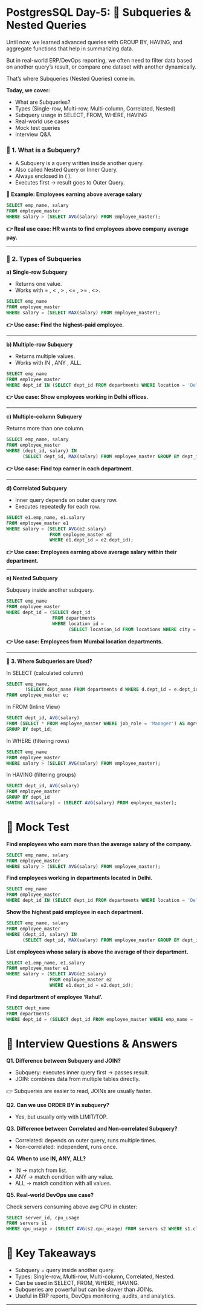 # PostgresSQL Day-5: 📘 Subqueries & Nested Queries

Until now, we learned advanced queries with GROUP BY, HAVING, and aggregate functions that help in summarizing data.

But in real-world ERP/DevOps reporting, we often need to filter data based on another query’s result, or compare one dataset with another dynamically.

That’s where Subqueries (Nested Queries) come in.

**Today, we cover:**

- What are Subqueries?
- Types (Single-row, Multi-row, Multi-column, Correlated, Nested)
- Subquery usage in SELECT, FROM, WHERE, HAVING
- Real-world use cases
- Mock test queries
- Interview Q&A

### 🔹 1. What is a Subquery?

- A Subquery is a query written inside another query.
- Also called Nested Query or Inner Query.
- Always enclosed in ( ).
- Executes first → result goes to Outer Query.

**📖 Example: Employees earning above average salary**
```sql
SELECT emp_name, salary
FROM employee_master
WHERE salary > (SELECT AVG(salary) FROM employee_master);
```
**👉 Real use case: HR wants to find employees above company average pay.**

---

### 🔹 2. Types of Subqueries

**a) Single-row Subquery**

- Returns one value.
- Works with = , < , > , <= , >= , <>.

```sql
SELECT emp_name
FROM employee_master
WHERE salary = (SELECT MAX(salary) FROM employee_master);
```

**👉 Use case: Find the highest-paid employee.**

---

**b) Multiple-row Subquery**

- Returns multiple values.
- Works with IN , ANY , ALL.

```sql
SELECT emp_name
FROM employee_master
WHERE dept_id IN (SELECT dept_id FROM departments WHERE location = 'Delhi');
```

**👉 Use case: Show employees working in Delhi offices.**

---


**c) Multiple-column Subquery**

Returns more than one column.
```sql
SELECT emp_name, salary
FROM employee_master
WHERE (dept_id, salary) IN
      (SELECT dept_id, MAX(salary) FROM employee_master GROUP BY dept_id);
```

**👉 Use case: Find top earner in each department.**

---

**d) Correlated Subquery**

- Inner query depends on outer query row.
- Executes repeatedly for each row.

```sql
SELECT e1.emp_name, e1.salary
FROM employee_master e1
WHERE salary > (SELECT AVG(e2.salary)
                FROM employee_master e2
                WHERE e1.dept_id = e2.dept_id);
```

**👉 Use case: Employees earning above average salary within their department.**

---

**e) Nested Subquery**

Subquery inside another subquery.

```sql
SELECT emp_name
FROM employee_master
WHERE dept_id = (SELECT dept_id
                 FROM departments
                 WHERE location_id = 
                       (SELECT location_id FROM locations WHERE city = 'Mumbai'));
```

**👉 Use case: Employees from Mumbai location departments.**

---

**🔹 3. Where Subqueries are Used?**

In SELECT (calculated column)

```sql
SELECT emp_name,
       (SELECT dept_name FROM departments d WHERE d.dept_id = e.dept_id) AS department
FROM employee_master e;
```

In FROM (Inline View)

```sql
SELECT dept_id, AVG(salary)
FROM (SELECT * FROM employee_master WHERE job_role = 'Manager') AS mgrs
GROUP BY dept_id;
```

In WHERE (filtering rows)

```sql
SELECT emp_name
FROM employee_master
WHERE salary > (SELECT AVG(salary) FROM employee_master);
```

In HAVING (filtering groups)

```sql
SELECT dept_id, AVG(salary)
FROM employee_master
GROUP BY dept_id
HAVING AVG(salary) > (SELECT AVG(salary) FROM employee_master);
```

# 🎯 Mock Test

**Find employees who earn more than the average salary of the company.**
```sql
SELECT emp_name, salary
FROM employee_master
WHERE salary > (SELECT AVG(salary) FROM employee_master);
```

**Find employees working in departments located in Delhi.**
```sql
SELECT emp_name
FROM employee_master
WHERE dept_id IN (SELECT dept_id FROM departments WHERE location = 'Delhi');
```

**Show the highest paid employee in each department.**
```sql
SELECT emp_name, salary
FROM employee_master
WHERE (dept_id, salary) IN
      (SELECT dept_id, MAX(salary) FROM employee_master GROUP BY dept_id);
```

**List employees whose salary is above the average of their department.**
```sql
SELECT e1.emp_name, e1.salary
FROM employee_master e1
WHERE salary > (SELECT AVG(e2.salary)
                FROM employee_master e2
                WHERE e1.dept_id = e2.dept_id);
```

**Find department of employee ‘Rahul’.**

```sql
SELECT dept_name
FROM departments
WHERE dept_id = (SELECT dept_id FROM employee_master WHERE emp_name = 'Rahul');
```


# 🎤 Interview Questions & Answers

**Q1. Difference between Subquery and JOIN?**

- Subquery: executes inner query first → passes result.
- JOIN: combines data from multiple tables directly.

👉 Subqueries are easier to read, JOINs are usually faster.

**Q2. Can we use ORDER BY in subquery?**

- Yes, but usually only with LIMIT/TOP.

**Q3. Difference between Correlated and Non-correlated Subquery?**

- Correlated: depends on outer query, runs multiple times.
- Non-correlated: independent, runs once.

**Q4. When to use IN, ANY, ALL?**

- IN → match from list.
- ANY → match condition with any value.
- ALL → match condition with all values.

**Q5. Real-world DevOps use case?**

Check servers consuming above avg CPU in cluster:
```sql
SELECT server_id, cpu_usage
FROM servers s1
WHERE cpu_usage > (SELECT AVG(s2.cpu_usage) FROM servers s2 WHERE s1.cluster_id = s2.cluster_id);
```
# 🔑 Key Takeaways

- Subquery = query inside another query.
- Types: Single-row, Multi-row, Multi-column, Correlated, Nested.
- Can be used in SELECT, FROM, WHERE, HAVING.
- Subqueries are powerful but can be slower than JOINs.
- Useful in ERP reports, DevOps monitoring, audits, and analytics.

---
